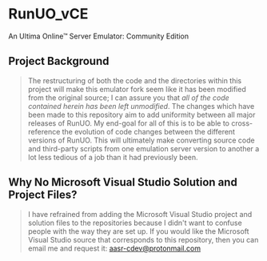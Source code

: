 # RunUO_vCE
An Ultima Online™ Server Emulator: Community Edition

## Project Background
> The restructuring of both the code and the directories within this project will make this emulator fork seem like it has been modified from the original source; I can assure you that *all of the code contained herein has been left unmodified*. The changes which have been made to this repository aim to add uniformity between all major releases of RunUO. My end-goal for all of this is to be able to cross-reference the evolution of code changes between the different versions of RunUO. This will ultimately make converting source code and third-party scripts from one emulation server version to another a lot less tedious of a job than it had previously been.

## Why No Microsoft Visual Studio Solution and Project Files?
> I have refrained from adding the Microsoft Visual Studio project and solution files to the repositories because I didn't want to confuse people with the way they are set up. If you would like the Microsoft Visual Studio source that corresponds to this repository, then you can email me and request it: aasr-cdev@protonmail.com
